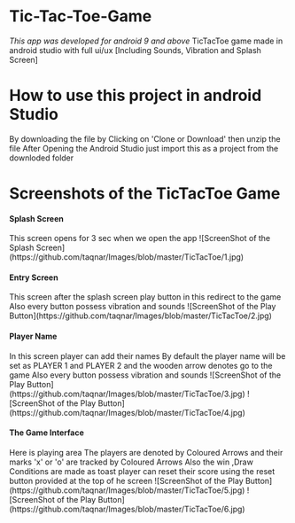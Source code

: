 # Tic-Tac-Toe-Game
_This app was developed for android 9 and above_
TicTacToe game made in android studio with full ui/ux [Including Sounds, Vibration and Splash Screen]
# How to use this project in android Studio
By downloading the file by Clicking on 'Clone or Download'
then unzip the file
After Opening the Android Studio just import this as a project from the downloded folder 

# Screenshots of the TicTacToe Game 
<h4>Splash Screen</h4>
This screen opens for 3 sec when we open the app
![ScreenShot of the Splash Screen](https://github.com/taqnar/Images/blob/master/TicTacToe/1.jpg)

<h4>Entry Screen</h4>
This screen after the splash screen 
play button in this redirect to the game
Also every button possess vibration and sounds
![ScreenShot of the Play Button](https://github.com/taqnar/Images/blob/master/TicTacToe/2.jpg)

<h4>Player Name</h4>
In this screen player can add their names 
By default the player name will be set as PLAYER 1 and PLAYER 2
and the wooden arrow denotes go to the game
Also every button possess vibration and sounds
![ScreenShot of the Play Button](https://github.com/taqnar/Images/blob/master/TicTacToe/3.jpg)
![ScreenShot of the Play Button](https://github.com/taqnar/Images/blob/master/TicTacToe/4.jpg)

<h4>The Game Interface</h4>
Here is playing area 
The players are denoted by Coloured Arrows and their marks 'x' or 'o' are tracked by Coloured Arrows
Also the win ,Draw Conditions are made as toast
player can reset their score using the reset button provided at the top of he screen
![ScreenShot of the Play Button](https://github.com/taqnar/Images/blob/master/TicTacToe/5.jpg)
![ScreenShot of the Play Button](https://github.com/taqnar/Images/blob/master/TicTacToe/6.jpg)




